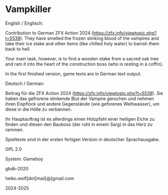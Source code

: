 # Vampkiller

English / Englisch:

Contribution to German ZFX Action 2024 (https://zfx.info/viewtopic.php?t=5539). They have smelled the frozen stinking blood of the vampires and take their ice stake and other items (like chilled holy water) to banish them back to hell.

Your main task, however, is to find a wooden stake from a sacred oak tree and ram it into the heart of the construction boss (who is resting in a coffin).

In the first finished version, game texts are in German text output.

Deutsch / German:

Beitrag für die ZFX Action 2024 (https://zfx.info/viewtopic.php?t=5539). Sie haben das gefrorene stinkende Blut der Vampire gerochen und nehmen ihren Eispflock und andere Gegenstände (wie geforenes Weihwasser), um diese in die Hölle zu verbannen.

Ihr Hauptauftrag ist es allerdings einen Holzpfahl einer heiligen Eiche zu finden und diesen den Bauboss (der ruht in einem Sarg) in das Herz zu rammen.

Spieltexte sind in der ersten fertigen Version in deutscher Sprachausgabe.

GPL 2.0

System: Gameboy

gbdk-2020

heiko.wolf[dot]mail[@]gmail.com

2024-2025